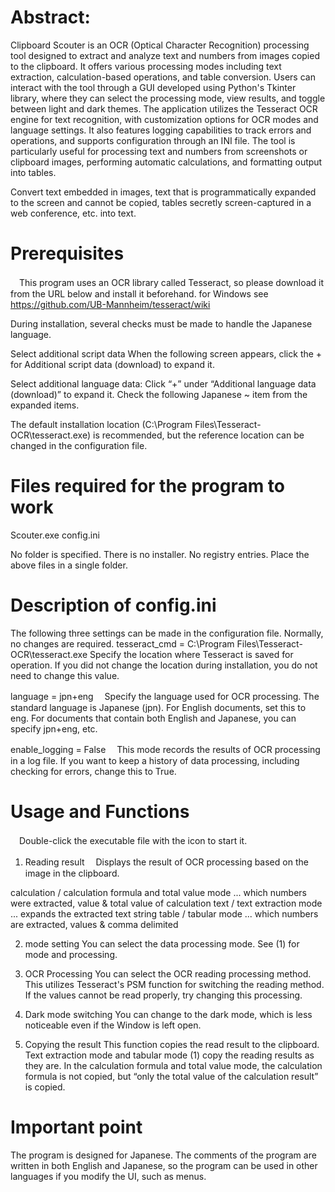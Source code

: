 # Abstract:

Clipboard Scouter is an OCR (Optical Character Recognition) processing tool designed to extract and analyze text and numbers from images copied to the clipboard.
It offers various processing modes including text extraction, calculation-based operations, and table conversion.
Users can interact with the tool through a GUI developed using Python's Tkinter library, where they can select the processing mode, view results, and toggle between light and dark themes.
The application utilizes the Tesseract OCR engine for text recognition, with customization options for OCR modes and language settings.
It also features logging capabilities to track errors and operations, and supports configuration through an INI file.
The tool is particularly useful for processing text and numbers from screenshots or clipboard images, performing automatic calculations, and formatting output into tables.

Convert text embedded in images, text that is programmatically expanded to the screen and cannot be copied, tables secretly screen-captured in a web conference, etc. into text.

# Prerequisites
　This program uses an OCR library called Tesseract, so please download it from the URL below and install it beforehand.
for Windows see https://github.com/UB-Mannheim/tesseract/wiki

During installation, several checks must be made to handle the Japanese language.

Select additional script data
 When the following screen appears, click the + for Additional script data (download) to expand it.
  
Select additional language data:
 Click “+” under “Additional language data (download)” to expand it.
 Check the following Japanese ~ item from the expanded items.

 The default installation location (C:\Program Files\Tesseract-OCR\tesseract.exe) is recommended, but the reference location can be changed in the configuration file.

# Files required for the program to work
Scouter.exe 
config.ini

No folder is specified. There is no installer. No registry entries. Place the above files in a single folder.

# Description of config.ini
The following three settings can be made in the configuration file. Normally, no changes are required.
tesseract_cmd = C:\Program Files\Tesseract-OCR\tesseract.exe
Specify the location where Tesseract is saved for operation. If you did not change the location during installation, you do not need to change this value.

language = jpn+eng
　Specify the language used for OCR processing. The standard language is Japanese (jpn).
For English documents, set this to eng. For documents that contain both English and Japanese, you can specify jpn+eng, etc.

enable_logging = False
　This mode records the results of OCR processing in a log file. If you want to keep a history of data processing, including checking for errors, change this to True.

# Usage and Functions
　Double-click the executable file with the icon to start it.
 
1. Reading result
　Displays the result of OCR processing based on the image in the clipboard.

calculation / calculation formula and total value mode ... which numbers were extracted, value & total value of calculation
text / text extraction mode ... expands the extracted text string
table / tabular mode ... which numbers are extracted, values & comma delimited

2. mode setting
You can select the data processing mode. See (1) for mode and processing.

3. OCR Processing
You can select the OCR reading processing method. This utilizes Tesseract's PSM function for switching the reading method. If the values cannot be read properly, try changing this processing.

4. Dark mode switching
You can change to the dark mode, which is less noticeable even if the Window is left open.

5. Copying the result
This function copies the read result to the clipboard. Text extraction mode and tabular mode (1) copy the reading results as they are.
In the calculation formula and total value mode, the calculation formula is not copied, but “only the total value of the calculation result” is copied.

# Important point
The program is designed for Japanese. The comments of the program are written in both English and Japanese, so the program can be used in other languages if you modify the UI, such as menus.
